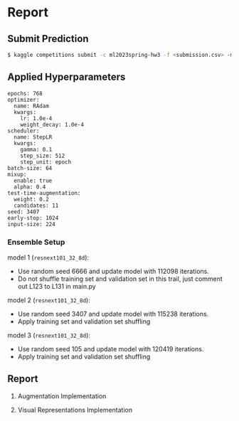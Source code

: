 # Report

## Submit Prediction

```bash
$ kaggle competitions submit -c ml2023spring-hw3 -f <submission.csv> -m <message>
```

## Applied Hyperparameters

```
epochs: 768
optimizer:
  name: RAdam
  kwargs:
    lr: 1.0e-4
    weight_decay: 1.0e-4
scheduler:
  name: StepLR
  kwargs:
    gamma: 0.1
    step_size: 512
    step_unit: epoch
batch-size: 64
mixup:
  enable: true
  alpha: 0.4
test-time-augmentation:
  weight: 0.2
  candidates: 11
seed: 3407
early-stop: 1024
input-size: 224
```

### Ensemble Setup

model 1 (`resnext101_32_8d`):
- Use random seed 6666 and update model with 112098 iterations.
- Do not shuffle training set and validation set in this trail, just comment out L123 to L131 in main.py

model 2 (`resnext101_32_8d`):
- Use random seed 3407 and update model with 115238 iterations.
- Apply training set and validation set shuffling

model 3 (`resnext101_32_8d`):
- Use random seed 105 and update model with 120419 iterations.
- Apply training set and validation set shuffling

## Report

1. Augmentation Implementation

2. Visual Representations Implementation